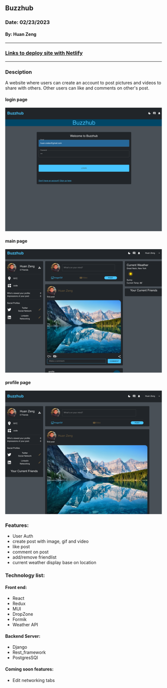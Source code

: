 ## Buzzhub

### Date: 02/23/2023

#### By: Huan Zeng

---

### [Links to deploy site with Netlify]('https://buzzhub.netlify.app/home')

---

### Desciption

A website where users can create an account to post pictures and videos to share with others. Other users can like and comments on other's post.

#### login page

![login](./src/assets/login.png)

#### main page

![main](./src/assets/main.png)

#### profile page

![profile](./src/assets/profile.png)

### Features:

- User Auth
- create post with image, gif and video
- like post
- comment on post
- add/remove friendlist
- current weather display base on location

### Technology list:

#### Front end:

- React
- Redux
- MUI
- DropZone
- Formik
- Weather API

#### Backend Server:

- Django
- Rest_framework
- PostgresSQl

#### Coming soon features:

- Edit networking tabs
